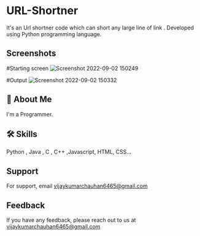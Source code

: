 # URL-Shortner


It's an Url shortner code which can short any large line of link . 
Developed using Python programming language.
## Screenshots

#Starting screen 
![Screenshot 2022-09-02 150249](https://user-images.githubusercontent.com/89354259/188111536-7a6dba53-a765-42dc-a136-9fec68c67007.png)


#Output 
![Screenshot 2022-09-02 150332](https://user-images.githubusercontent.com/89354259/188111520-a6359a38-c259-4b30-9020-f75eb63b699e.png)

## 🚀 About Me
I'm a Programmer.



## 🛠 Skills
Python , Java , C , C++ ,Javascript, HTML, CSS...


## Support

For support, email vijaykumarchauhan6465@gmail.com 


## Feedback

If you have any feedback, please reach out to us at vijaykumarchauhan6465@gmail.com

